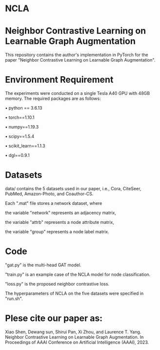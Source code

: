 # NCLA
Neighbor Contrastive Learning on Learnable Graph Augmentation
====
This repository contains the author's implementation in PyTorch for the paper "Neighbor Contrastive Learning on Learnable Graph Augmentation".

Environment Requirement
===
The experiments were conducted on a single Tesla A40 GPU with 48GB memory. The required packages are as follows:

•	python == 3.6.13

•	torch==1.10.1	

•	numpy==1.19.3

•	scipy==1.5.4

•	scikit_learn==1.1.3

•	dgl==0.9.1


Datasets
===
data/ contains the 5 datasets used in our paper, i.e., Cora, CiteSeer, PubMed, Amazon-Photo, and Coauthor-CS.

Each ".mat" file stores a network dataset, where

the variable "network" represents an adjacency matrix, 

the variable "attrb" represents a node attribute matrix,

the variable "group" represents a node label matrix. 

Code
===
"gat.py" is the multi-head GAT model.

"train.py" is an example case of the NCLA model for node classification.

"loss.py" is the proposed neighbor contrastive loss.

The hyperparameters of NCLA on the five datasets were specified in "run.sh".

Plese cite our paper as:
===
Xiao Shen, Dewang sun, Shirui Pan, Xi Zhou, and Laurence T. Yang. Neighbor Contrastive Learning on Learnable Graph Augmentation. In Proceedings of AAAI Conference on Artificial Intelligence (AAAI), 2023.

